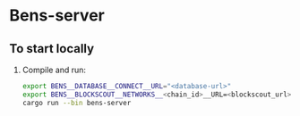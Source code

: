 # Bens-server

## To start locally

1. Compile and run:

    ```bash
    export BENS__DATABASE__CONNECT__URL="<database-url>"
    export BENS__BLOCKSCOUT__NETWORKS__<chain_id>__URL=<blockscout_url>
    cargo run --bin bens-server
    ```
